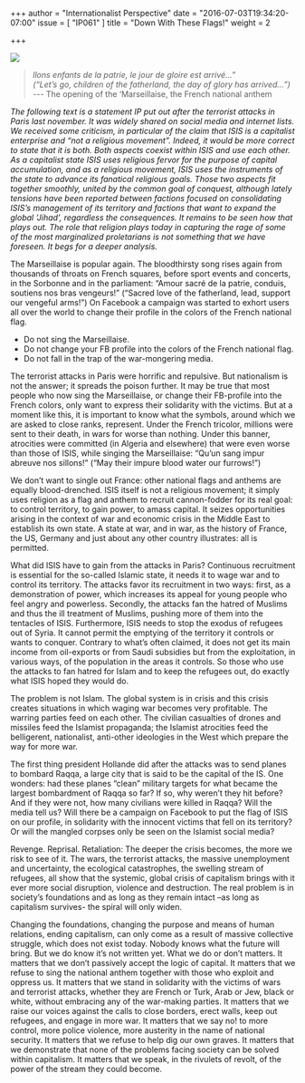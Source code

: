 +++
author = "Internationalist Perspective"
date = "2016-07-03T19:34:20-07:00"
issue = [ "IP061" ]
title = "Down With These Flags!"
weight = 2

+++

<img class="ui large right floated image" src="/img/articles/061/2-1.jpg">

> *llons enfants de la patrie, le jour de gloire est arrivé…”  
> (“Let’s go, children of the fatherland, the day of glory has arrived…”)*  
> --- The opening of the ‘Marseillaise, the French national anthem

*The following text is a statement IP put out after the terrorist attacks in Paris last november. It was widely shared on social media and internet lists. We received some criticism, in particular of the claim that ISIS is a capitalist enterprise and “not a religious movement”. Indeed, it would be more correct to state that it is both. Both aspects coexist within ISIS and use each other. As a capitalist state ISIS uses religious fervor for the purpose of capital accumulation, and as a religious movement, ISIS uses the instruments of the state to advance its fanatical religious goals. Those two aspects fit together smoothly, united by the common goal of conquest, although lately tensions have been reported between factions focused on consolidating ISIS’s management of its territory and factions that want to expand the global ‘Jihad’, regardless the consequences. It remains to be seen how that plays out. The role that religion plays today in capturing the rage of some of the most marginalized proletarians is not something that we have foreseen. It begs for a deeper analysis.*

The Marseillaise is popular again. The bloodthirsty song rises again from thousands of throats on French squares, before sport events and concerts, in the Sorbonne and in the parliament: “Amour sacré de la patrie, conduis, soutiens nos bras vengeurs!” (“Sacred love of the fatherland, lead, support our vengeful arms!”) On Facebook a campaign was started to exhort users all over the world to change their profile in the colors of the French national flag.

*   Do not sing the Marseillaise.
*   Do not change your FB profile into the colors of the French national flag.
*   Do not fall in the trap of the war-mongering media.

The terrorist attacks in Paris were horrific and repulsive. But nationalism is not the answer; it spreads the poison further. It may be true that most people who now sing the Marseillaise, or change their FB-profile into the French colors, only want to express their solidarity with the victims. But at a moment like this, it is important to know what the symbols, around which we are asked to close ranks, represent. Under the French tricolor, millions were sent to their death, in wars for worse than nothing. Under this banner, atrocities were committed (in Algeria and elsewhere) that were even worse than those of ISIS, while singing the Marseillaise: “Qu’un sang impur abreuve nos sillons!” (“May their impure blood water our furrows!”)

We don’t want to single out France: other national flags and anthems are equally blood-drenched. ISIS itself is not a religious movement; it simply uses religion as a flag and anthem to recruit cannon-fodder for its real goal: to control territory, to gain power, to amass capital. It seizes opportunities arising in the context of war and economic crisis in the Middle East to establish its own state. A state at war, and in war, as the history of France, the US, Germany and just about any other country illustrates: all is permitted.

What did ISIS have to gain from the attacks in Paris? Continuous recruitment is essential for the so-called Islamic state, it needs it to wage war and to control its territory. The attacks favor its recruitment in two ways: first, as a demonstration of power, which increases its appeal for young people who feel angry and powerless. Secondly, the attacks fan the hatred of Muslims and thus the ill treatment of Muslims, pushing more of them into the tentacles of ISIS. Furthermore, ISIS needs to stop the exodus of refugees out of Syria. It cannot permit the emptying of the territory it controls or wants to conquer. Contrary to what’s often claimed, it does not get its main income from oil-exports or from Saudi subsidies but from the exploitation, in various ways, of the population in the areas it controls. So those who use the attacks to fan hatred for Islam and to keep the refugees out, do exactly what ISIS hoped they would do.

The problem is not Islam. The global system is in crisis and this crisis creates situations in which waging war becomes very profitable. The warring parties feed on each other. The civilian casualties of drones and missiles feed the Islamist propaganda; the Islamist atrocities feed the belligerent, nationalist, anti-other ideologies in the West which prepare the way for more war.

The first thing president Hollande did after the attacks was to send planes to bombard Raqqa, a large city that is said to be the capital of the IS. One wonders: had these planes “clean” military targets for what became the largest bombardment of Raqqa so far? If so, why weren’t they hit before? And if they were not, how many civilians were killed in Raqqa? Will the media tell us? Will there be a campaign on Facebook to put the flag of ISIS on our profile, in solidarity with the innocent victims that fell on its territory? Or will the mangled corpses only be seen on the Islamist social media?

Revenge. Reprisal. Retaliation: The deeper the crisis becomes, the more we risk to see of it. The wars, the terrorist attacks, the massive unemployment and uncertainty, the ecological catastrophes, the swelling stream of refugees, all show that the systemic, global crisis of capitalism brings with it ever more social disruption, violence and destruction. The real problem is in society’s foundations and as long as they remain intact –as long as capitalism survives- the spiral will only widen.

Changing the foundations, changing the purpose and means of human relations, ending capitalism, can only come as a result of massive collective struggle, which does not exist today. Nobody knows what the future will bring. But we do know it’s not written yet. What we do or don’t matters. It matters that we don’t passively accept the logic of capital. It matters that we refuse to sing the national anthem together with those who exploit and oppress us. It matters that we stand in solidarity with the victims of wars and terrorist attacks, whether they are French or Turk, Arab or Jew, black or white, without embracing any of the war-making parties. It matters that we raise our voices against the calls to close borders, erect walls, keep out refugees, and engage in more war. It matters that we say no! to more control, more police violence, more austerity in the name of national security. It matters that we refuse to help dig our own graves. It matters that we demonstrate that none of the problems facing society can be solved within capitalism. It matters that we speak, in the rivulets of revolt, of the power of the stream they could become.